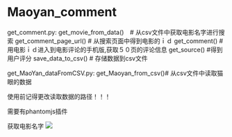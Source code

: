 # Maoyan_comment
get_comment.py:
                get_movie_from_data()　# 从csv文件中获取电影名字进行搜索
                get_comment_page_url() # 从搜索页面中得到电影的ｉｄ
                get_comment()  # 用电影ｉｄ进入到电影评论的手机版,获取５０页的评论信息
                get_source()  #得到用户评分
                save_data_to_csv()  # 存储数据到csv文件
                
 get_MaoYan_dataFromCSV.py:
                get_Maoyan_from_csv()# 从csv文件中读取猫眼的数据


使用前记得更改读取数据的路径！！！

需要有phantomjs插件

获取电影名字
![](https://github.com/LWLlasia/Maoyan_comment/edit/master/Maoyan_comment/139944849.jpg)

